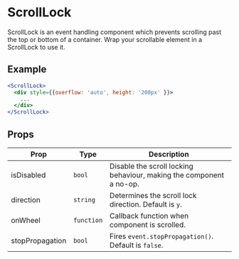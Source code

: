 # ScrollLock

ScrollLock is an event handling component which prevents scrolling past the top or bottom of a container. Wrap your scrollable element in a ScrollLock to use it.


## Example

```jsx
<ScrollLock>
  <div style={{overflow: 'auto', height: '200px' }}>
    ...
  </div>
</ScrollLock>
```


## Props

| Prop | Type | Description |
| --- | --- | --- |
| isDisabled | `bool` | Disable the scroll locking behaviour, making the component a no-op. |
| direction | `string` | Determines the scroll lock direction. Default is `y`. |
| onWheel | `function` | Callback function when component is scrolled. |
| stopPropagation | `bool` | Fires `event.stopPropagation()`. Default is `false`. |
